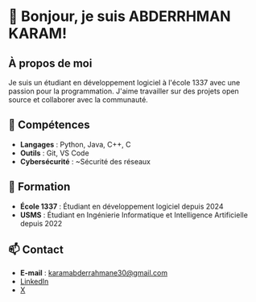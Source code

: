 # 👋 Bonjour, je suis ABDERRHMAN KARAM!

## À propos de moi
Je suis un étudiant en développement logiciel à l'école 1337 avec une passion pour la programmation. J'aime travailler sur des projets open source et collaborer avec la communauté.

## 🔧 Compétences
- **Langages** : Python, Java, C++, C
- **Outils** : Git, VS Code
- **Cybersécurité** : ~Sécurité des réseaux


## 🏫 Formation
- **École 1337** : Étudiant en développement logiciel depuis 2024
- **USMS** : Étudiant en Ingénierie Informatique et Intelligence Artificielle depuis 2022


## 📫 Contact
- **E-mail** : karamabderrahmane30@gmail.com
- [LinkedIn](https://www.linkedin.com/in/abderrahman-karam-18082b276/)
- [X](https://x.com/Abdou43957225)
